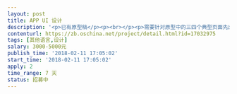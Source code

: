 ```yaml
---                
layout: post       
title: APP UI 设计           
description: '<p>已有原型稿</p><p><br></p><p>需要针对原型中的三四个典型页面先出3-4套设计风格提案（主要是配色风格）备选。在选中某套方案后，再设计剩下的页面。</p><p><br></p><ol><li>有足够的时间来完成设计</li><li>有专业的审美观，UI设计感</li><li>需要最终交付：视觉规范输出，切图等</li></ol><p><br></p><p>其中，</p><ol><li>年前需要完成设计风格确认，14号早上提交，当天确认。</li><li>年后上班前需要完成所有的设计。</li></ol><p><br></p><p>费用已经商量好，3k固定费用，1k奖励费用，只要最终效果能让我方满意(85分)，额外给1k红包。</p>'     
contenturl: https://zb.oschina.net/project/detail.html?id=17032975      
tags: [其他语言,设计]            
salary: 3000-5000元          
publish_time: '2018-02-11 17:05:02'         
start_time: '2018-02-11 17:05:02'           
apply: 2                   
time_range: 7 天              
status: 招募中                  
---                 
```

